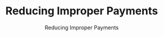 ---
layout: resources-landing
title: "Reducing Improper Payments"
subtitle: "Reducing Improper Payments" 
external_link: https://www.govinfo.gov/content/pkg/DCPD-200900942/pdf/DCPD-200900942.pdf
filters: federal-financial-assistance coffa uniform-guidance-2-cfr-200 executive-order 2010 
fiscal_year: 2010
---